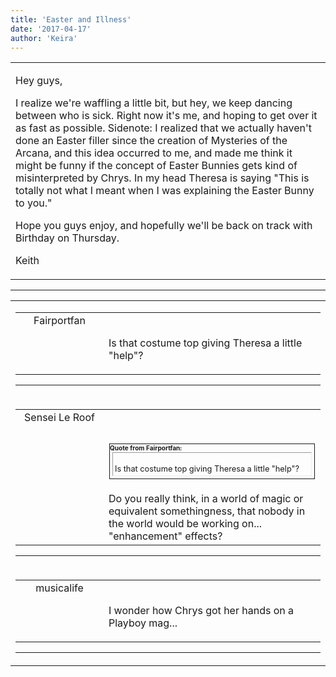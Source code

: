 ```yaml
---
title: 'Easter and Illness'
date: '2017-04-17'
author: 'Keira'
---
```


<div>
<!-- Main content here -->
<table border="0" class="post"><tbody><tr><td>
   
   <div class="post_body">
       <p>Hey guys,</p><p>I realize we're waffling a little bit, but hey, we keep dancing between who is sick. Right now it's me, and hoping to get over it as fast as possible. Sidenote: I realized that we actually haven't done an Easter filler since the creation of Mysteries of the Arcana, and this idea occurred to me, and made me think it might be funny if the concept of Easter Bunnies gets kind of misinterpreted by Chrys. In my head Theresa is saying "This is totally not what I meant when I was explaining the Easter Bunny to you."</p><p>Hope you guys enjoy, and hopefully we'll be back on track with Birthday on Thursday.</p><p>Keith</p>
   </div>
   </td></tr>
   </tbody></table><hr><table style="width:100%; border:0;" class="comment_table"><tbody><tr><td width="100%"><a name=""> </a><div style="width:100%;" class="comment"><table border="0" width="100%"><tbody><tr><td align="center" valign="top" width="125">
<span class="comment_title"><center>Fairportfan<br></center><a name="2961">&nbsp;</a></span><br>
<center><img src="https://www.gravatar.com/avatar.php?gravatar_id=6a0561c0957a6b889bac34144c7cec72&amp;default=http%3A%2F%2Fmysteriesofthearcana.com%2Ftemplates%2Fmain%2Fimages%2Favatar.gif&amp;size=80&amp;rating=g" border="0" alt=""></center>
</td>
<td valign="top">


<p class="comment_text"> </p><p class="comment_text"><br> Is that costume top giving Theresa a little "help"?</p>
 

</td></tr></tbody></table>
<hr></div></td></tr><tr><td width="100%"><a name=""> </a><div style="width:100%;" class="comment"><table border="0" width="100%"><tbody><tr><td align="center" valign="top" width="125">
<span class="comment_title"><center>Sensei Le Roof<br></center><a name="2962">&nbsp;</a></span><br>
<center><img src="https://www.gravatar.com/avatar.php?gravatar_id=fe12ed5e46904c8618cefc2b6e99ea70&amp;default=http%3A%2F%2Fmysteriesofthearcana.com%2Ftemplates%2Fmain%2Fimages%2Favatar.gif&amp;size=80&amp;rating=g" border="0" alt=""></center>
</td>
<td valign="top">


<p class="comment_text"> </p><p class="comment_text"><br> </p><div class="quote-outer" style="margin:1px; width:auto; border:1px solid;"><span style="font-size:10px; font-weight:bold;">Quote from Fairportfan:</span><div class="quote" style="margin:4px; margin-top:1px; padding:3px; width:auto; font-size:80%; border:1px inset;">
<br> Is that costume top giving Theresa a little "help"?</div></div>
 <br>Do you really think, in a world of magic or equivalent somethingness, that nobody in the world would be working on... "enhancement" effects?<br>
 

</td></tr></tbody></table>
<hr></div></td></tr><tr><td width="100%"><a name=""> </a><div style="width:100%;" class="comment"><table border="0" width="100%"><tbody><tr><td align="center" valign="top" width="125">
<span class="comment_title"><center>musicalife<br></center><a name="2963">&nbsp;</a></span><br>
<center><img src="https://www.gravatar.com/avatar.php?gravatar_id=6f86cb0ffa70485e791906edfc2d1247&amp;default=http%3A%2F%2Fmysteriesofthearcana.com%2Ftemplates%2Fmain%2Fimages%2Favatar.gif&amp;size=80&amp;rating=g" border="0" alt=""></center>
</td>
<td valign="top">


<p class="comment_text"> </p><p class="comment_text"><br> I wonder how Chrys got her hands on a Playboy mag...</p>
 

</td></tr></tbody></table>
<hr></div></td></tr></tbody></table>
<!-- End main content -->
              </div>
